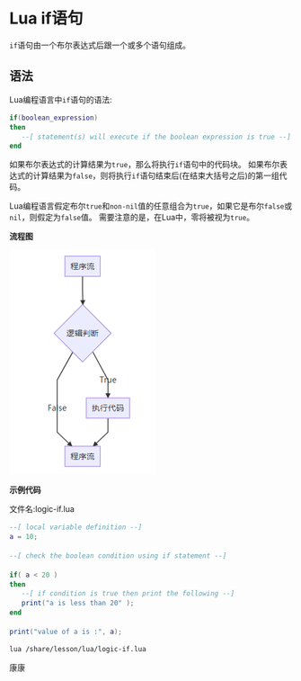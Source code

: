 # Lua if语句 			

`if`语句由一个布尔表达式后跟一个或多个语句组成。

## 语法

Lua编程语言中`if`语句的语法:

```lua
if(boolean_expression)
then
   --[ statement(s) will execute if the boolean expression is true --]
end
```

如果布尔表达式的计算结果为`true`，那么将执行`if`语句中的代码块。 如果布尔表达式的计算结果为`false`，则将执行`if`语句结束后(在结束大括号之后)的第一组代码。

Lua编程语言假定布尔`true`和`non-nil`值的任意组合为`true`，如果它是布尔`false`或`nil`，则假定为`false`值。 需要注意的是，在Lua中，零将被视为`true`。

**流程图**

![image-20200418195922560](./images/logic-if.png)

**示例代码**

文件名:logic-if.lua

```lua
--[ local variable definition --]
a = 10;

--[ check the boolean condition using if statement --]

if( a < 20 )
then
   --[ if condition is true then print the following --]
   print("a is less than 20" );
end

print("value of a is :", a);
```

```bash
lua /share/lesson/lua/logic-if.lua
```

康康